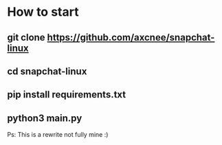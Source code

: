 # How to start

 ## git clone https://github.com/axcnee/snapchat-linux
 ## cd snapchat-linux
 ## pip install requirements.txt
 ## python3 main.py
 
 
 Ps: This is a rewrite not fully mine :)
 
